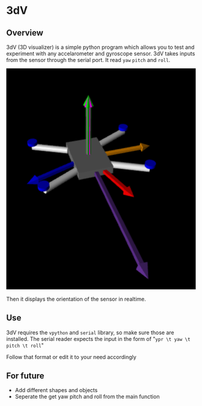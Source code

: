 # 3dV
## Overview
3dV (3D visualizer) is a simple python program which allows you to test and experiment with any accelarometer and gyroscope sensor. 3dV takes inputs from the sensor through the serial port. It read `yaw` `pitch` and `roll`. 

<p align="center">
    <img src="images/image.webp">

Then it displays the orientation of the sensor in realtime.

## Use
3dV requires the `vpython` and `serial` library, so make sure those are installed. The serial reader expects the input in the form of "`ypr \t yaw \t pitch \t roll`"

Follow that format or edit it to your need accordingly

## For future
- Add different shapes and objects
- Seperate the get yaw pitch and roll from the main function